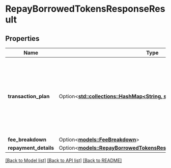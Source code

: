 # RepayBorrowedTokensResponseResult

## Properties

Name | Type | Description | Notes
------------ | ------------- | ------------- | -------------
**transaction_plan** | Option<[**std::collections::HashMap<String, serde_json::Value>**](serde_json::Value.md)> | Transaction details specific to the blockchain (e.g., userOp for ERC-4337, raw tx for EVM, instructions for Solana) | [optional]
**fee_breakdown** | Option<[**models::FeeBreakdown**](FeeBreakdown.md)> |  | [optional]
**repayment_details** | Option<[**models::RepayBorrowedTokensResponseResultRepaymentDetails**](RepayBorrowedTokensResponse_result_repaymentDetails.md)> |  | [optional]

[[Back to Model list]](../README.md#documentation-for-models) [[Back to API list]](../README.md#documentation-for-api-endpoints) [[Back to README]](../README.md)



